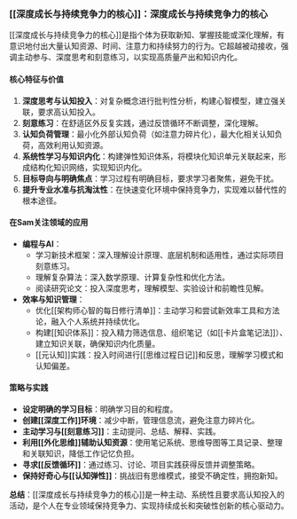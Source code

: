 ### [[深度成长与持续竞争力的核心]]：深度成长与持续竞争力的核心

[[深度成长与持续竞争力的核心]]是指个体为获取新知、掌握技能或深化理解，有意识地付出大量认知资源、时间、注意力和持续努力的行为。它超越被动接收，强调主动参与、深度思考和刻意练习，以实现高质量产出和知识内化。

#### 核心特征与价值

1.  **深度思考与认知投入**：对复杂概念进行批判性分析，构建心智模型，建立强关联，要求高认知投入。
2.  **刻意练习**：在舒适区外反复实践，通过反馈循环不断调整，深化理解。
3.  **认知负荷管理**：最小化外部认知负荷（如注意力碎片化），最大化相关认知负荷，高效利用认知资源。
4.  **系统性学习与知识内化**：构建弹性知识体系，将模块化知识单元关联起来，形成结构化知识网络，实现知识内化。
5.  **目标导向与明确焦点**：学习过程有明确目标，要求学习者聚焦，避免干扰。
6.  **提升专业水准与抗淘汰性**：在快速变化环境中保持竞争力，实现难以替代性的根本途径。

#### 在Sam关注领域的应用

*   **编程与AI**：
    *   学习新技术框架：深入理解设计原理、底层机制和适用性，通过实际项目刻意练习。
    *   理解复杂算法：深入数学原理、计算复杂性和优化方法。
    *   阅读研究论文：投入深度思考，理解模型、实验设计和前瞻性见解。
*   **效率与知识管理**：
    *   优化[[架构师心智的每日修行清单]]：主动学习和尝试新效率工具和方法论，融入个人系统并持续优化。
    *   构建[[知识体系]]：投入精力筛选信息、组织笔记（如[[卡片盒笔记法]]）、建立知识关联，确保知识内化质量。
    *   [[元认知]]实践：投入时间进行[[思维过程日记]]和反思，理解学习模式和认知偏差。

#### 策略与实践

*   **设定明确的学习目标**：明确学习目的和程度。
*   **创建[[深度工作]]环境**：减少中断，管理信息流，避免注意力碎片化。
*   **主动学习与[[刻意练习]]**：主动提问、总结、解释、实践。
*   **利用[[外化思维]]辅助认知资源**：使用笔记系统、思维导图等工具记录、整理和关联知识，降低工作记忆负担。
*   **寻求[[反馈循环]]**：通过练习、讨论、项目实践获得反馈并调整策略。
*   **保持好奇心与[[认知弹性]]**：挑战旧有思维模式，接受不确定性，拥抱新知。

**总结**：[[深度成长与持续竞争力的核心]]是一种主动、系统性且要求高认知投入的活动，是个人在专业领域保持竞争力、实现持续成长和突破性创新的核心驱动力。
